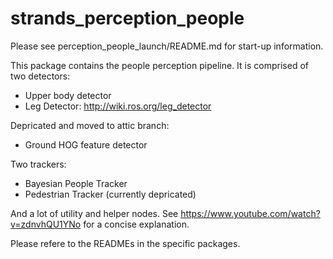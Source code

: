 strands_perception_people
=========================

Please see perception_people_launch/README.md for start-up information.

This package contains the people perception pipeline. It is comprised of two detectors:
* Upper body detector
* Leg Detector: http://wiki.ros.org/leg_detector

Depricated and moved to attic branch:
* Ground HOG feature detector

Two trackers:
* Bayesian People Tracker
* Pedestrian Tracker (currently depricated)

And a lot of utility and helper nodes. See https://www.youtube.com/watch?v=zdnvhQU1YNo for a concise explanation. 

Please refere to the READMEs in the specific packages.
